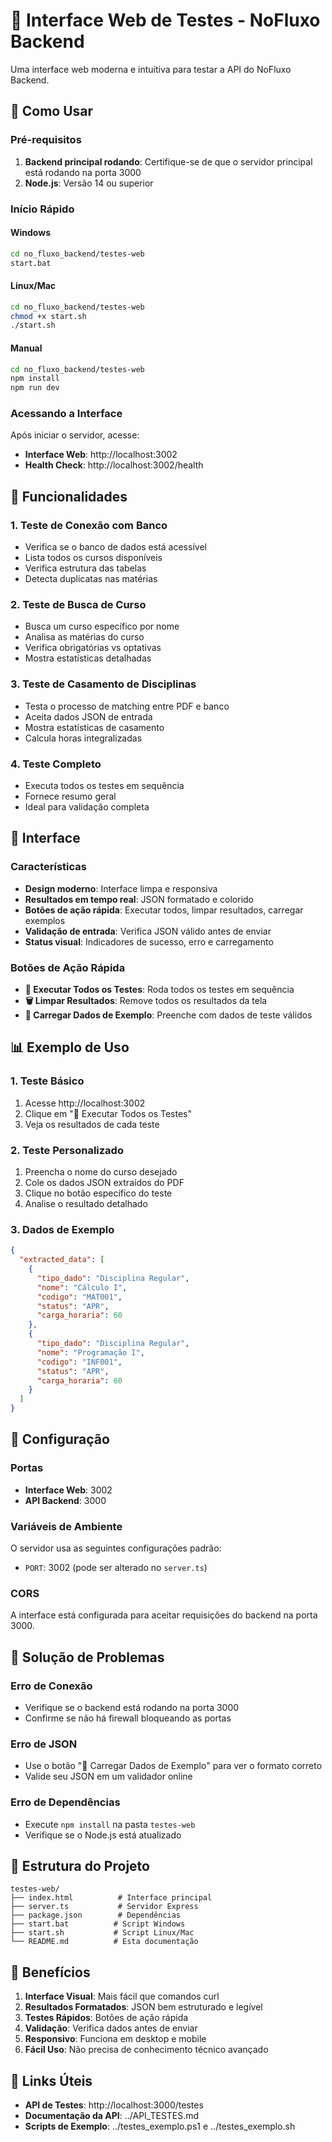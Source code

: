 # 🧪 Interface Web de Testes - NoFluxo Backend

Uma interface web moderna e intuitiva para testar a API do NoFluxo Backend.

## 🚀 Como Usar

### Pré-requisitos

1. **Backend principal rodando**: Certifique-se de que o servidor principal está rodando na porta 3000
2. **Node.js**: Versão 14 ou superior

### Início Rápido

#### Windows
```bash
cd no_fluxo_backend/testes-web
start.bat
```

#### Linux/Mac
```bash
cd no_fluxo_backend/testes-web
chmod +x start.sh
./start.sh
```

#### Manual
```bash
cd no_fluxo_backend/testes-web
npm install
npm run dev
```

### Acessando a Interface

Após iniciar o servidor, acesse:
- **Interface Web**: http://localhost:3002
- **Health Check**: http://localhost:3002/health

## 🎯 Funcionalidades

### 1. Teste de Conexão com Banco
- Verifica se o banco de dados está acessível
- Lista todos os cursos disponíveis
- Verifica estrutura das tabelas
- Detecta duplicatas nas matérias

### 2. Teste de Busca de Curso
- Busca um curso específico por nome
- Analisa as matérias do curso
- Verifica obrigatórias vs optativas
- Mostra estatísticas detalhadas

### 3. Teste de Casamento de Disciplinas
- Testa o processo de matching entre PDF e banco
- Aceita dados JSON de entrada
- Mostra estatísticas de casamento
- Calcula horas integralizadas

### 4. Teste Completo
- Executa todos os testes em sequência
- Fornece resumo geral
- Ideal para validação completa

## 🎨 Interface

### Características
- **Design moderno**: Interface limpa e responsiva
- **Resultados em tempo real**: JSON formatado e colorido
- **Botões de ação rápida**: Executar todos, limpar resultados, carregar exemplos
- **Validação de entrada**: Verifica JSON válido antes de enviar
- **Status visual**: Indicadores de sucesso, erro e carregamento

### Botões de Ação Rápida
- **🚀 Executar Todos os Testes**: Roda todos os testes em sequência
- **🗑️ Limpar Resultados**: Remove todos os resultados da tela
- **📝 Carregar Dados de Exemplo**: Preenche com dados de teste válidos

## 📊 Exemplo de Uso

### 1. Teste Básico
1. Acesse http://localhost:3002
2. Clique em "🚀 Executar Todos os Testes"
3. Veja os resultados de cada teste

### 2. Teste Personalizado
1. Preencha o nome do curso desejado
2. Cole os dados JSON extraídos do PDF
3. Clique no botão específico do teste
4. Analise o resultado detalhado

### 3. Dados de Exemplo
```json
{
  "extracted_data": [
    {
      "tipo_dado": "Disciplina Regular",
      "nome": "Cálculo I",
      "codigo": "MAT001",
      "status": "APR",
      "carga_horaria": 60
    },
    {
      "tipo_dado": "Disciplina Regular",
      "nome": "Programação I",
      "codigo": "INF001",
      "status": "APR",
      "carga_horaria": 60
    }
  ]
}
```

## 🔧 Configuração

### Portas
- **Interface Web**: 3002
- **API Backend**: 3000

### Variáveis de Ambiente
O servidor usa as seguintes configurações padrão:
- `PORT`: 3002 (pode ser alterado no `server.ts`)

### CORS
A interface está configurada para aceitar requisições do backend na porta 3000.

## 🐛 Solução de Problemas

### Erro de Conexão
- Verifique se o backend está rodando na porta 3000
- Confirme se não há firewall bloqueando as portas

### Erro de JSON
- Use o botão "📝 Carregar Dados de Exemplo" para ver o formato correto
- Valide seu JSON em um validador online

### Erro de Dependências
- Execute `npm install` na pasta `testes-web`
- Verifique se o Node.js está atualizado

## 📁 Estrutura do Projeto

```
testes-web/
├── index.html          # Interface principal
├── server.ts           # Servidor Express
├── package.json        # Dependências
├── start.bat          # Script Windows
├── start.sh           # Script Linux/Mac
└── README.md          # Esta documentação
```

## 🎉 Benefícios

1. **Interface Visual**: Mais fácil que comandos curl
2. **Resultados Formatados**: JSON bem estruturado e legível
3. **Testes Rápidos**: Botões de ação rápida
4. **Validação**: Verifica dados antes de enviar
5. **Responsivo**: Funciona em desktop e mobile
6. **Fácil Uso**: Não precisa de conhecimento técnico avançado

## 🔗 Links Úteis

- **API de Testes**: http://localhost:3000/testes
- **Documentação da API**: ../API_TESTES.md
- **Scripts de Exemplo**: ../testes_exemplo.ps1 e ../testes_exemplo.sh 